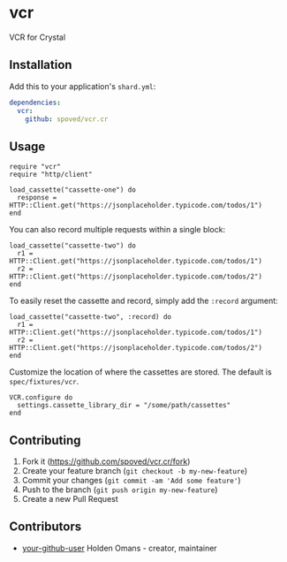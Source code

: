 # vcr

VCR for Crystal

## Installation

Add this to your application's `shard.yml`:

```yaml
dependencies:
  vcr:
    github: spoved/vcr.cr
```

## Usage

```crystal
require "vcr"
require "http/client"

load_cassette("cassette-one") do
  response = HTTP::Client.get("https://jsonplaceholder.typicode.com/todos/1")
end
```

You can also record multiple requests within a single block:

```crystal
load_cassette("cassette-two") do
  r1 = HTTP::Client.get("https://jsonplaceholder.typicode.com/todos/1")
  r2 = HTTP::Client.get("https://jsonplaceholder.typicode.com/todos/2")
end
```

To easily reset the cassette and record, simply add the `:record` argument:

```crystal
load_cassette("cassette-two", :record) do
  r1 = HTTP::Client.get("https://jsonplaceholder.typicode.com/todos/1")
  r2 = HTTP::Client.get("https://jsonplaceholder.typicode.com/todos/2")
end
```

Customize the location of where the cassettes are stored. The default is `spec/fixtures/vcr`.

```crystal
VCR.configure do
  settings.cassette_library_dir = "/some/path/cassettes"
end
```

## Contributing

1. Fork it (<https://github.com/spoved/vcr.cr/fork>)
2. Create your feature branch (`git checkout -b my-new-feature`)
3. Commit your changes (`git commit -am 'Add some feature'`)
4. Push to the branch (`git push origin my-new-feature`)
5. Create a new Pull Request

## Contributors

- [your-github-user](https://github.com/kalinon) Holden Omans - creator, maintainer
